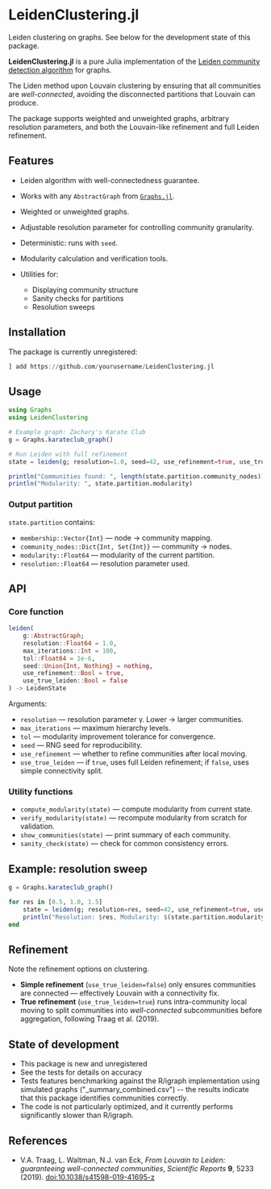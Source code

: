 # LeidenClustering.jl

Leiden clustering on graphs. See below for the development state of this package.

**LeidenClustering.jl** is a pure Julia implementation of the [Leiden community detection algorithm](https://www.nature.com/articles/s41598-019-41695-z) for graphs.

The Liden method upon Louvain clustering by ensuring that all communities are *well-connected*, avoiding the disconnected partitions that Louvain can produce.

The package supports weighted and unweighted graphs, arbitrary resolution parameters, and both the Louvain-like refinement and full Leiden refinement.

## Features

* Leiden algorithm with well-connectedness guarantee.
* Works with any `AbstractGraph` from [`Graphs.jl`](https://github.com/JuliaGraphs/Graphs.jl).
* Weighted or unweighted graphs.
* Adjustable resolution parameter for controlling community granularity.
* Deterministic: runs with `seed`.
* Modularity calculation and verification tools.
* Utilities for:

  * Displaying community structure
  * Sanity checks for partitions
  * Resolution sweeps

## Installation

The package is currently unregistered:

```julia
] add https://github.com/yourusername/LeidenClustering.jl
```

## Usage

```julia
using Graphs
using LeidenClustering

# Example graph: Zachary's Karate Club
g = Graphs.karateclub_graph()

# Run Leiden with full refinement
state = leiden(g; resolution=1.0, seed=42, use_refinement=true, use_true_leiden=true)

println("Communities found: ", length(state.partition.community_nodes))
println("Modularity: ", state.partition.modularity)
```

### Output partition

`state.partition` contains:

* `membership::Vector{Int}` — node → community mapping.
* `community_nodes::Dict{Int, Set{Int}}` — community → nodes.
* `modularity::Float64` — modularity of the current partition.
* `resolution::Float64` — resolution parameter used.

## API

### Core function

```julia
leiden(
    g::AbstractGraph;
    resolution::Float64 = 1.0,
    max_iterations::Int = 100,
    tol::Float64 = 1e-6,
    seed::Union{Int, Nothing} = nothing,
    use_refinement::Bool = true,
    use_true_leiden::Bool = false
) -> LeidenState
```

Arguments:

* `resolution` — resolution parameter γ. Lower → larger communities.
* `max_iterations` — maximum hierarchy levels.
* `tol` — modularity improvement tolerance for convergence.
* `seed` — RNG seed for reproducibility.
* `use_refinement` — whether to refine communities after local moving.
* `use_true_leiden` — if `true`, uses full Leiden refinement; if `false`, uses simple connectivity split.

### Utility functions

* `compute_modularity(state)` — compute modularity from current state.
* `verify_modularity(state)` — recompute modularity from scratch for validation.
* `show_communities(state)` — print summary of each community.
* `sanity_check(state)` — check for common consistency errors.

## Example: resolution sweep

```julia
g = Graphs.karateclub_graph()

for res in [0.5, 1.0, 1.5]
    state = leiden(g; resolution=res, seed=42, use_refinement=true, use_true_leiden=true)
    println("Resolution: $res, Modularity: $(state.partition.modularity), Communities: $(length(state.partition.community_nodes))")
end
```

## Refinement

Note the refinement options on clustering.

* **Simple refinement** (`use_true_leiden=false`) only ensures communities are connected — effectively Louvain with a connectivity fix.
* **True refinement** (`use_true_leiden=true`) runs intra-community local moving to split communities into *well-connected* subcommunities before aggregation, following Traag et al. (2019).

## State of development

- This package is new and unregistered
- See the tests for details on accuracy
- Tests features benchmarking against the R/igraph implementation using simulated
graphs  ("_summary_combined.csv") -- the results indicate that this package identifies communities correctly.
- The code is not particularly optimized, and it currently performs significantly slower than R/igraph.

## References

* V.A. Traag, L. Waltman, N.J. van Eck,
  *From Louvain to Leiden: guaranteeing well-connected communities*,
  *Scientific Reports* **9**, 5233 (2019).
  [doi:10.1038/s41598-019-41695-z](https://doi.org/10.1038/s41598-019-41695-z)
